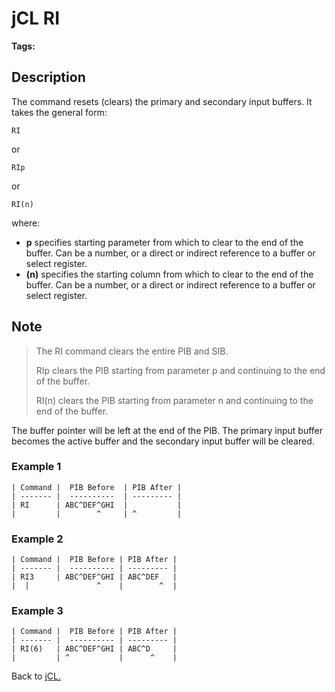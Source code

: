 # jCL RI

<PageHeader />

**Tags:**
<badge text='buffer' vertical='middle' />
<badge text='jcl' vertical='middle' />

## Description

The command resets (clears) the primary and secondary input buffers. It takes the general form:

```
RI
```

or

```
RIp
```

or

```
RI(n)
```

where:

- **p** specifies starting parameter from which to clear to the end of the buffer. Can be a number, or a direct or indirect reference to a buffer or select register.
- **(n)** specifies the starting column from which to clear to the end of the buffer. Can be a number, or a direct or indirect reference to a buffer or select register.

## Note

> The RI command clears the entire PIB and SIB.
>
> RIp clears the PIB starting from parameter p and continuing to the end of the buffer.
>
> RI(n) clears the PIB starting from parameter n and continuing to the end of the buffer.

The buffer pointer will be left at the end of the PIB. The primary input buffer becomes the active buffer and the secondary input buffer will be cleared.

### Example 1

```
| Command |  PIB Before  | PIB After |
| ------- |  ----------  | --------- |
| RI      | ABC^DEF^GHI  |           |
|         |        ^     | ^         |
```

### Example 2

```
| Command |  PIB Before | PIB After |
| ------- |  ---------- | --------- |
| RI3     | ABC^DEF^GHI | ABC^DEF   |
|  |               ^    |        ^  |
```

### Example 3

```
| Command |  PIB Before | PIB After |
| ------- |  ---------- | --------- |
| RI(6)   | ABC^DEF^GHI | ABC^D     |
|         | ^           |      ^    |
```

Back to [jCL.](./../README.md)
  
<PageFooter />